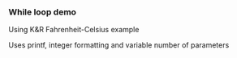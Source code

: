 ### While loop demo

Using K&R Fahrenheit-Celsius example 

Uses printf, integer formatting and variable number of parameters
